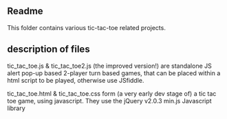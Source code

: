 Readme
------

This folder contains various tic-tac-toe related projects.  

description of files
---------------------
 
 tic_tac_toe.js & tic_tac_toe2.js (the improved version!) are standalone JS alert pop-up based 2-player turn based games, that can be placed within a html script to be played, otherwise use JSfiddle.
 
tic_tac_toe.html & tic_tac_toe.css form (a very early dev stage of)  a tic tac toe game, using javascript.
They use the jQuery v2.0.3 min.js Javascript library 
